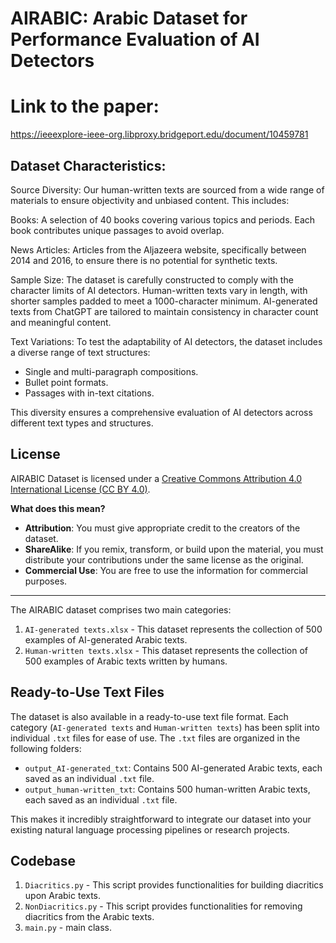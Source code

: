 # AIRABIC: Arabic Dataset for Performance Evaluation of AI Detectors
# Link to the paper:
https://ieeexplore-ieee-org.libproxy.bridgeport.edu/document/10459781
## Dataset Characteristics:

Source Diversity: Our human-written texts are sourced from a wide range of materials to ensure objectivity and unbiased content. This includes:

Books: A selection of 40 books covering various topics and periods. Each book contributes unique passages to avoid overlap.

News Articles: Articles from the Aljazeera website, specifically between 2014 and 2016, to ensure there is no potential for synthetic texts.

Sample Size: The dataset is carefully constructed to comply with the character limits of AI detectors. Human-written texts vary in length, with shorter samples padded to meet a 1000-character minimum. AI-generated texts from ChatGPT are tailored to maintain consistency in character count and meaningful content.

Text Variations: To test the adaptability of AI detectors, the dataset includes a diverse range of text structures:
* Single and multi-paragraph compositions.
* Bullet point formats.
* Passages with in-text citations.

This diversity ensures a comprehensive evaluation of AI detectors across different text types and structures.

## License
AIRABIC Dataset is licensed under a [Creative Commons Attribution 4.0 International License (CC BY 4.0)](https://creativecommons.org/licenses/by/4.0/).

**What does this mean?**
- **Attribution**: You must give appropriate credit to the creators of the dataset.
- **ShareAlike**: If you remix, transform, or build upon the material, you must distribute your contributions under the same license as the original.
- **Commercial Use**: You are free to use the information for commercial purposes.

---

The AIRABIC dataset comprises two main categories:

1. `AI-generated texts.xlsx` - This dataset represents the collection of 500 examples of AI-generated Arabic texts.
2. `Human-written texts.xlsx` - This dataset represents the collection of 500 examples of Arabic texts written by humans.

## Ready-to-Use Text Files
The dataset is also available in a ready-to-use text file format. Each category (`AI-generated texts` and `Human-written texts`) has been split into individual `.txt` files for ease of use. The `.txt` files are organized in the following folders:

- `output_AI-generated_txt`: Contains 500 AI-generated Arabic texts, each saved as an individual `.txt` file.
- `output_human-written_txt`: Contains 500 human-written Arabic texts, each saved as an individual `.txt` file.

This makes it incredibly straightforward to integrate our dataset into your existing natural language processing pipelines or research projects.

## Codebase

1. `Diacritics.py` - This script provides functionalities for building diacritics upon Arabic texts.
2. `NonDiacritics.py` - This script provides functionalities for removing diacritics from the Arabic texts.
3. `main.py` - main class.
